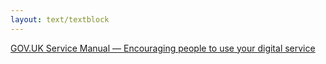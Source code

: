 ```yaml
---
layout: text/textblock
---
```


[GOV.UK Service Manual — Encouraging people to use your digital service](https://www.gov.uk/service-manual/helping-people-to-use-your-service/encouraging-people-to-use-your-digital-service)
